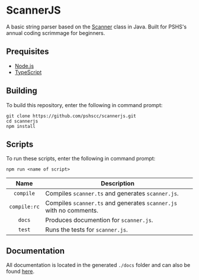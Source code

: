 # ScannerJS
A basic string parser based on the [Scanner](https://docs.oracle.com/javase/10/docs/api/java/util/Scanner.html) class in Java. Built for PSHS's annual coding scrimmage for beginners.

## Prequisites
- [Node.js](https://nodejs.org/en/)
- [TypeScript](https://www.typescriptlang.org/index.html)

## Building
To build this repository, enter the following in command prompt:
```shell
git clone https://github.com/pshscc/scannerjs.git
cd scannerjs
npm install
```

## Scripts
To run these scripts, enter the following in command prompt: 
```shell
npm run <name of script>
```
| Name | Description |
| :-: | - |
| `compile` | Compiles `scanner.ts` and generates `scanner.js`. |
| `compile:rc` | Compiles `scanner.ts` and generates `scanner.js` with no comments. |
| `docs` | Produces documention for `scanner.js`. |
| `test` | Runs the tests for `scanner.js`. |

## Documentation
All documentation is located in the generated `./docs` folder and can also be found [here](https://pshscc.github.io/scannerjs/).